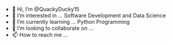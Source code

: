 - 👋 Hi, I’m @QuackyDucky15
- 👀 I’m interested in ... Software Development and Data Science
- 🌱 I’m currently learning ... Python Programming
- 💞️ I’m looking to collaborate on ...
- 📫 How to reach me ...

<!---
QuackyDucky15/QuackyDucky15 is a ✨ special ✨ repository because its `README.md` (this file) appears on your GitHub profile.
You can click the Preview link to take a look at your changes.
--->
